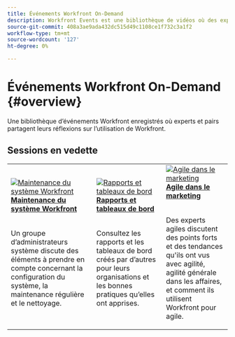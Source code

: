 ```yaml
---
title: Événements Workfront On-Demand
description: Workfront Events est une bibliothèque de vidéos où des experts et des pairs ont partagé leurs réflexions et idées sur l’utilisation de Workfront pour améliorer le travail effectué pour leurs organisations.
source-git-commit: 408a3ae9ada432dc515d49c1108ce1f732c3a1f2
workflow-type: tm+mt
source-wordcount: '127'
ht-degree: 0%

---
```


# Événements Workfront On-Demand {#overview}

Une bibliothèque d’événements Workfront enregistrés où experts et pairs partagent leurs réflexions sur l’utilisation de Workfront.

## Sessions en vedette

<table>
  <tr>
   <td>
      <a href="user-groups/workfront-system-maintenance.md">
      <img alt="Maintenance du système Workfront" src="assets/workfront-system-maintenance.png"/>
      </a>
      <div>
         <a href="user-groups/workfront-system-maintenance.md"><strong>Maintenance du système Workfront</strong></a>
<!----         <br/><em>foo</em> --->
      </div>
      <p>
        <br/>
         Un groupe d’administrateurs système discute des éléments à prendre en compte concernant la configuration du système, la maintenance régulière et le nettoyage.
      </p>
    </td>
   <td>
      <a href="user-groups/reporting-and-dashboards.md">
      <img alt="Rapports et tableaux de bord" src="assets/reporting-and-dashboards.png"/>
      </a>
      <div>
         <a href="user-groups/reporting-and-dashboards.md"><strong>Rapports et tableaux de bord</strong></a>
<!----         <br/><em>foo</em> --->
      </div>
      <p>
        <br/>
         Consultez les rapports et les tableaux de bord créés par d’autres pour leurs organisations et les bonnes pratiques qu’elles ont apprises.
      </p>
    </td>
   <td>
      <a href="user-groups/agile-in-marketing.md">
      <img alt="Agile dans le marketing" src="assets/agile-in-marketing.png"/>
      </a>
      <div>
         <a href="user-groups/agile-in-marketing.md"><strong>Agile dans le marketing</strong></a>
<!----         <br/><em>foo</em> --->
      </div>
      <p>
        <br/>
         Des experts agiles discutent des points forts et des tendances qu'ils ont vus avec agilité, agilité générale dans les affaires, et comment ils utilisent Workfront pour agile.
      </p>
    </td>
  </tr>
</table>
